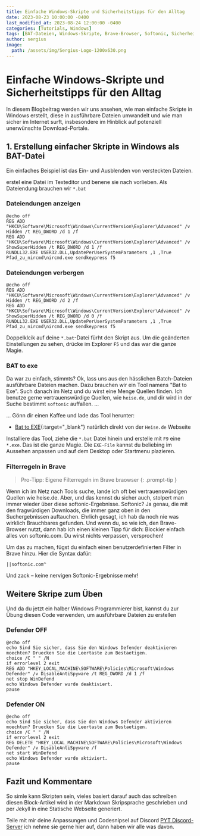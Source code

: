 ```yaml
---
title: Einfache Windows-Skripte und Sicherheitstipps für den Alltag
date: 2023-08-23 10:00:00 -0400
last_modified_at: 2023-08-24 12:00:00 -0400
categories: [Tutorials, Windows]
tags: [BAT-Dateien, Windows-Skripte, Brave-Browser, Softonic, Sicherheit, Datenschutz, "Bat to EXE"]
author: sergius
image:
  path: /assets/img/Sergius-Logo-1200x630.png
---
```


# Einfache Windows-Skripte und Sicherheitstipps für den Alltag

In diesem Blogbeitrag werden wir uns ansehen, wie man einfache Skripte in Windows erstellt, diese in ausführbare Dateien umwandelt und wie man sicher im Internet surft, insbesondere im Hinblick auf potenziell unerwünschte Download-Portale.

## 1. Erstellung einfacher Skripte in Windows als BAT-Datei

Ein einfaches Beispiel ist das Ein- und Ausblenden von versteckten Dateien.

erstel eine Datei im Texteditor und benene sie nach vorlieben. Als Dateiendung brauchen wir ``*.bat``

### Dateiendungen anzeigen

```batch 
@echo off
REG ADD "HKCU\Software\Microsoft\Windows\CurrentVersion\Explorer\Advanced" /v Hidden /t REG_DWORD /d 1 /f
REG ADD "HKCU\Software\Microsoft\Windows\CurrentVersion\Explorer\Advanced" /v ShowSuperHidden /t REG_DWORD /d 1 /f
RUNDLL32.EXE USER32.DLL,UpdatePerUserSystemParameters ,1 ,True
Pfad_zu_nircmd\nircmd.exe sendkeypress f5
```

### Dateiendungen verbergen

```batch
@echo off
REG ADD "HKCU\Software\Microsoft\Windows\CurrentVersion\Explorer\Advanced" /v Hidden /t REG_DWORD /d 2 /f
REG ADD "HKCU\Software\Microsoft\Windows\CurrentVersion\Explorer\Advanced" /v ShowSuperHidden /t REG_DWORD /d 0 /f
RUNDLL32.EXE USER32.DLL,UpdatePerUserSystemParameters ,1 ,True
Pfad_zu_nircmd\nircmd.exe sendkeypress f5
```

Doppelklcik auf deine `*.bat`-Datei fürht den Skript aus. Um die geänderten Einstellungen zu sehen, drücke im Explorer `F5` und das war die ganze Magie.

### BAT to exe

Da war zu einfach, stimmts? Ok, lass uns aus den hässlichen Batch-Dateien ausführbare Dateien machen. Dazu brauchen wir ein Tool namens "Bat to Exe". Such danach im Netz und du wirst eine Menge Quellen finden. Ich benutze gerne vertrauenswürdige Quellen, wie `heise.de`, und dir wird in der Suche bestimmt `softonic` auffallen. ...

... Gönn dir einen Kaffee und lade das Tool herunter:

- [Bat to EXE](https://pyt-academy.github.io/){:target="_blank"} natürlich direkt von der `Heise.de` Webseite

Installiere das Tool, ziehe die `*.bat` Datei hinein und erstelle mit `F9` eine `*.exe`. Das ist die ganze Magie. Die `EXE-File` kannst du beliebing im Aussehen anpassen und auf dem Desktop oder Startmenu plazieren.

### Filterregeln in Brave

> Pro-Tipp: Eigene Filterregeln im Brave braowser
{: .prompt-tip }

Wenn ich im Netz nach Tools suche, lande ich oft bei vertrauenswürdigen Quellen wie heise.de. Aber, und das kennst du sicher auch, stolpert man immer wieder über diese softonic-Ergebnisse. Softonic? Ja genau, die mit den fragwürdigen Downloads, die immer ganz oben in den Suchergebnissen auftauchen. Ehrlich gesagt, ich hab da noch nie was wirklich Brauchbares gefunden. Und wenn du, so wie ich, den Brave-Browser nutzt, dann hab ich einen kleinen Tipp für dich: Blockier einfach alles von softonic.com. Du wirst nichts verpassen, versprochen!

Um das zu machen, fügst du einfach einen benutzerdefinierten Filter in Brave hinzu. Hier die Syntax dafür:

```batch
||softonic.com^
```

Und zack – keine nervigen Softonic-Ergebnisse mehr!

## Weitere Skripe zum Üben

Und da du jetzt ein halber Windows Programmierer bist, kannst du zur Übung diesen Code verwenden, um ausführbare Dateien zu erstellen

### Defender OFF

```batch
@echo off
echo Sind Sie sicher, dass Sie den Windows Defender deaktivieren moechten? Druecken Sie die Leertaste zum Bestaetigen.
choice /C " " /N
if errorlevel 2 exit
REG ADD "HKEY_LOCAL_MACHINE\SOFTWARE\Policies\Microsoft\Windows Defender" /v DisableAntiSpyware /t REG_DWORD /d 1 /f
net stop WinDefend
echo Windows Defender wurde deaktiviert.
pause
```

### Defender ON

```batch
@echo off
echo Sind Sie sicher, dass Sie den Windows Defender aktivieren moechten? Druecken Sie die Leertaste zum Bestaetigen.
choice /C " " /N
if errorlevel 2 exit
REG DELETE "HKEY_LOCAL_MACHINE\SOFTWARE\Policies\Microsoft\Windows Defender" /v DisableAntiSpyware /f
net start WinDefend
echo Windows Defender wurde aktiviert.
pause
```

## Fazit und Kommentare

So simle kann Skripten sein, vieles basiert darauf auch das schreiben diesen Block-Artikel wird in der Markdown Skripsprache geschrieben und per Jekyll in eine Statische Webseite generiert.

Teile mit mir deine Anpassungen und Codesnipsel auf Discord [PYT Discord-Server](https://discord.gg/WxaJcnuXAh) ich nehme sie gerne hier auf, dann haben wir alle was davon.
